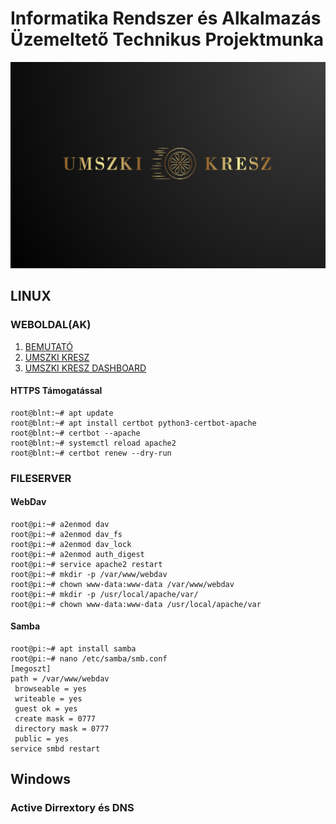 # Informatika Rendszer és Alkalmazás Üzemeltető Technikus Projektmunka
![link](umszkikresz/SmallSquareLogoJpg.ico)
## LINUX
### WEBOLDAL(AK)
1. [BEMUTATÓ](https://tmsblnt.hu/vizsgaremek/)
1. [UMSZKI KRESZ](https://tmsblnt.hu/umszkikresz/)
1. [UMSZKI KRESZ DASHBOARD](https://tmsblnt.hu/dashboard/login.php) 

#### HTTPS Támogatással
```console
root@blnt:~# apt update
root@blnt:~# apt install certbot python3-certbot-apache
root@blnt:~# certbot --apache
root@blnt:~# systemctl reload apache2
root@blnt:~# certbot renew --dry-run
```
### FILESERVER
#### WebDav
```console
root@pi:~# a2enmod dav
root@pi:~# a2enmod dav_fs 
root@pi:~# a2enmod dav_lock
root@pi:~# a2enmod auth_digest
root@pi:~# service apache2 restart
root@pi:~# mkdir -p /var/www/webdav
root@pi:~# chown www-data:www-data /var/www/webdav
root@pi:~# mkdir -p /usr/local/apache/var/
root@pi:~# chown www-data:www-data /usr/local/apache/var
```
#### Samba
```console
root@pi:~# apt install samba
root@pi:~# nano /etc/samba/smb.conf
[megoszt] 
path = /var/www/webdav
 browseable = yes
 writeable = yes
 guest ok = yes
 create mask = 0777
 directory mask = 0777
 public = yes
service smbd restart
```
## Windows
### Active Dirrextory és DNS
